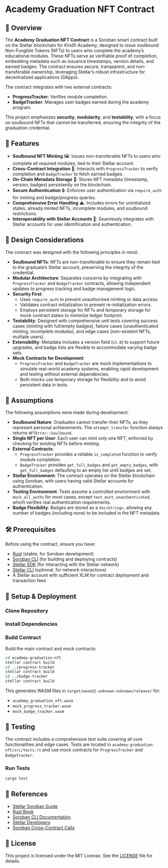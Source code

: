 
# Academy Graduation NFT Contract

## 📌 Overview
The **Academy Graduation NFT Contract** is a Soroban smart contract built on the Stellar blockchain for Kindfi Academy, designed to issue soulbound Non-Fungible Tokens (NFTs) to users who complete the academy’s educational modules. These NFTs serve as verifiable proof of completion, embedding metadata such as issuance timestamps, version details, and earned badges. The contract ensures secure, transparent, and non-transferable ownership, leveraging Stellar’s robust infrastructure for decentralized applications (DApps).

The contract integrates with two external contracts:
- **ProgressTracker**: Verifies module completion.
- **BadgeTracker**: Manages user badges earned during the academy program.

This project emphasizes **security**, **modularity**, and **testability**, with a focus on soulbound NFTs that cannot be transferred, ensuring the integrity of the graduation credential.

## 🚀 Features
- **Soulbound NFT Minting** 🖼️: Issues non-transferable NFTs to users who complete all required modules, tied to their Stellar account.
- **Cross-Contract Integration** 🔗: Interacts with `ProgressTracker` to verify completion and `BadgeTracker` to fetch earned badges.
- **On-Chain Metadata Storage** 📄: Stores NFT metadata (timestamp, version, badges) persistently on the blockchain.
- **Secure Authentication** 🔒: Enforces user authentication via `require_auth` for minting and badge/progress queries.
- **Comprehensive Error Handling** ⚠️: Includes errors for uninitialized states, already minted NFTs, incomplete modules, and soulbound restrictions.
- **Interoperability with Stellar Accounts** 🚀: Seamlessly integrates with Stellar accounts for user identification and authentication.

## 🎯 Design Considerations
The contract was designed with the following principles in mind:
- **Soulbound NFTs**: NFTs are non-transferable to ensure they remain tied to the graduate’s Stellar account, preserving the integrity of the credential.
- **Modular Architecture**: Separates concerns by integrating with `ProgressTracker` and `BadgeTracker` contracts, allowing independent updates to progress tracking and badge management logic.
- **Security First**:
  - Uses `require_auth` to prevent unauthorized minting or data access.
  - Validates contract initialization to prevent re-initialization errors.
  - Employs persistent storage for NFTs and temporary storage for mock contract states to minimize ledger footprint.
- **Testability**: Designed with comprehensive unit tests covering success cases (minting with full/empty badges), failure cases (unauthenticated minting, incomplete modules), and edge cases (non-existent NFTs, multiple users).
- **Extensibility**: Metadata includes a version field (`v1.0`) to support future upgrades, and badge lists are flexible to accommodate varying badge sets.
- **Mock Contracts for Development**:
  - `ProgressTracker` and `BadgeTracker` are mock implementations to simulate real-world academy systems, enabling rapid development and testing without external dependencies.
  - Both mocks use temporary storage for flexibility and to avoid persistent data in tests.

## 🧐 Assumptions
The following assumptions were made during development:
- **Soulbound Nature**: Graduates cannot transfer their NFTs, as they represent personal achievements. The `attempt_transfer` function always returns `NFTError::Soulbound`.
- **Single NFT per User**: Each user can mint only one NFT, enforced by checking for existing NFTs before minting.
- **External Contracts**:
  - `ProgressTracker` provides a reliable `is_completed` function to verify module completion.
  - `BadgeTracker` provides `get_full_badges` and `get_empty_badges`, with `get_full_badges` defaulting to an empty list until badges are set.
- **Stellar Environment**: The contract operates on the Stellar blockchain using Soroban, with users having valid Stellar accounts for authentication.
- **Testing Environment**: Tests assume a controlled environment with `mock_all_auths` for most cases, except `test_mint_unauthenticated`, which verifies real authentication requirements.
- **Badge Flexibility**: Badges are stored as a `Vec<String>`, allowing any number of badges (including none) to be included in the NFT metadata.

## 🛠 Prerequisites
Before using the contract, ensure you have:
- [Rust](https://www.rust-lang.org/) (stable, for Soroban development)
- [Soroban CLI](https://soroban.stellar.org/docs/getting-started/setup) (for building and deploying contracts)
- [Stellar SDK](https://developers.stellar.org/) (for interacting with the Stellar network)
- [Stellar CLI](https://developers.stellar.org/docs/tools/stellar-cli) (optional, for network interactions)
- A Stellar account with sufficient XLM for contract deployment and transaction fees

## 🔧 Setup & Deployment

### Clone Repository

### Install Dependencies

### Build Contract
Build the main contract and mock contracts:
```sh
cd academy-graduation-nft
stellar contract build
cd ../progress-tracker
stellar contract build
cd ../badge-tracker
stellar contract build
```

This generates WASM files in `target/wasm32-unknown-unknown/release/` for:
- `academy_graduation_nft.wasm`
- `mock_progress_tracker.wasm`
- `mock_badge_tracker.wasm`

## 🧪 Testing
The contract includes a comprehensive test suite covering all core functionalities and edge cases. Tests are located in `academy-graduation-nft/src/tests.rs` and use mock contracts for `ProgressTracker` and `BadgeTracker`.

### Run Tests
```sh
cargo test
```

## 📖 References
- [Stellar Soroban Guide](https://soroban.stellar.org/)
- [Rust Book](https://doc.rust-lang.org/book/)
- [Soroban CLI Documentation](https://soroban.stellar.org/docs/reference/cli)
- [Stellar Developers](https://developers.stellar.org/)
- [Soroban Cross-Contract Calls](https://soroban.stellar.org/docs/advanced-tutorials/cross-contract-calls)

## 📜 License
This project is licensed under the MIT License. See the [LICENSE](LICENSE) file for details.
